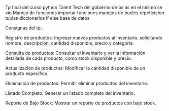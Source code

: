 Tp final del curso python  Talent Tech del gobierno de bs as en el mismo se vio  Manejo de funciones importar funciones manejos de bucles repeticicion tuplas diccionarios if else base de datos 

Consignas del tp:

Registro de productos: Ingresar nuevos productos al inventario, solicitando nombre, descripción,
cantidad disponible, precio y categoría.

Consulta de productos: Consultar el inventario y ver la información detallada de cada producto,
como stock disponible y precio.

Actualización de productos: Modificar la cantidad disponible de un producto específico.

Eliminación de productos: Permitir eliminar productos del inventario.

Listado Completo: Generar un listado completo del inventario.

Reporte de Bajo Stock: Mostrar un reporte de productos con bajo stock.
